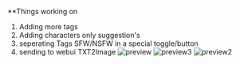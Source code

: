 **Things working on 
1. Adding more tags
2. Adding characters only suggestion's
3. seperating Tags SFW/NSFW in a special toggle/button
4. sending to webui TXT2Image
![preview](https://github.com/dan4in/Random-Danbooru-Tags-Generator-Pony/assets/53431991/08818354-4a52-49c9-8038-ab11e99c092e)
![preview3](https://github.com/dan4in/Random-Danbooru-Tags-Generator-Pony/assets/53431991/a399ffd7-d52f-4963-9877-654752da4737)
![preview2](https://github.com/dan4in/Random-Danbooru-Tags-Generator-Pony/assets/53431991/190fdb6d-78ae-4fec-abf4-8268490365b4)
